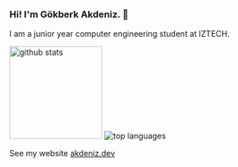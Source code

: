 ### Hi! I'm Gökberk Akdeniz. 👋

I am a junior year computer engineering student at IZTECH.

<p>
  <img src="https://github-readme-stats.vercel.app/api?username=gokberkakdeniz&show_icons=true&theme=ayu-mirage&count_private=true&include_all_commits=true&hide=contribs&custom_title=GitHub%20Stats&disable_animations=true" alt="github stats" height="165" />
  <img src="https://github-readme-stats.vercel.app/api/top-langs/?username=gokberkakdeniz&layout=compact&show_icons=true&theme=ayu-mirage&count_private=true" alt="top languages" />
</p>

See my website [akdeniz.dev](https://akdeniz.dev/)

<!--
**gokberkakdeniz/gokberkakdeniz** is a ✨ _special_ ✨ repository because its `README.md` (this file) appears on your GitHub profile.
Here are some ideas to get you started:
- 🔭 I’m currently working on ...
- 🌱 I’m currently learning ...
- 👯 I’m looking to collaborate on ...
- 🤔 I’m looking for help with ...
- 💬 Ask me about ...
- 📫 How to reach me: ...
- 😄 Pronouns: ...
- ⚡ Fun fact: ...
-->
